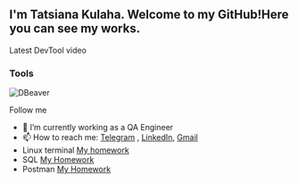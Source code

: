 
## I'm Tatsiana Kulaha. Welcome to my GitHub!Here you can see my works. 



Latest DevTool video


### Tools 
![DBeaver](https://img.shields.io/badge/-DBeaver-#a0522d?style=for-the-badge&logo=dbeaver&logoColor=#4a413d)


Follow me






- 🔭 I’m currently working as a QA Engineer 
- 📫 How to reach me: [Telegram](https://t.me/tatsianakulaha) , [LinkedIn](https://www.linkedin.com/in/tatsina-kulaha/), [Gmail](kulaha.tatsiana@gmail.com)
- Linux terminal [My homework](https://github.com/TatsianaKul/Terminal/blob/main/TerminalHW.txt)
- SQL [My Homework](https://github.com/TatsianaKul/Terminal/tree/SQL)
- Postman [My Homework](https://github.com/TatsianaKul/Terminal/tree/Postman)
 





